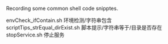 Recording some common shell code snipptes.</br>

envCheck_ifContain.sh	环境检测/字符串包含</br>
scriptTips_strEqual_dirExist.sh	脚本提示/字符串等于/目录是否存在</br>
stopService.sh	停止服务</br>
